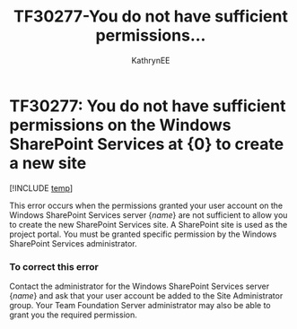 ﻿---
title: TF30277-You do not have sufficient permissions...
titleSuffix: Azure DevOps & TFS
description: Occurs when the permissions are not sufficient to allow the user to create a new SharePoint Services site.
ms.prod: devops
ms.technology: devops-agile
ms.manager: mijacobs0-5dfc-4152-abf4-32b02ba51d36
ms.manager: mijacobs
ms.author: kaelli
author: KathrynEE
ms.topic: Troubleshooting
ms.date: 01/20/2017
---


# TF30277: You do not have sufficient permissions on the Windows SharePoint Services at {0} to create a new site

[!INCLUDE [temp](../../_shared/version-vsts-tfs-all-versions.md)]

This error occurs when the permissions granted your user account on the Windows SharePoint Services server {*name*} are not sufficient to allow you to create the new SharePoint Services site. A SharePoint site is used as the project portal. You must be granted specific permission by the Windows SharePoint Services administrator.  
  
### To correct this error  
  
Contact the administrator for the Windows SharePoint Services server {*name*} and ask that your user account be added to the Site Administrator group. Your Team Foundation Server administrator may also be able to grant you the required permission.
